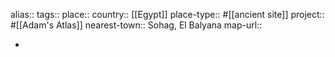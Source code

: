 alias::
tags::
place::
country:: [[Egypt]] 
place-type:: #[[ancient site]] 
project:: #[[Adam's Atlas]] 
nearest-town:: Sohag, El Balyana
map-url::

-